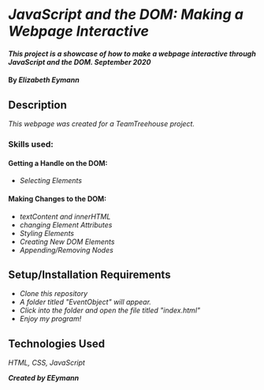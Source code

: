 # _JavaScript and the DOM: Making a Webpage Interactive_

#### _This project is a showcase of how to make a webpage interactive through JavaScript and the DOM. September 2020_

#### By _**Elizabeth Eymann**_

## Description

_This webpage was created for a TeamTreehouse project._
### Skills used:
#### Getting a Handle on the DOM:
* _Selecting Elements_
#### Making Changes to the DOM:
* _textContent and innerHTML_
* _changing Element Attributes_
* _Styling Elements_
* _Creating New DOM Elements_
* _Appending/Removing Nodes_

## Setup/Installation Requirements

* _Clone this repository_
* _A folder titled "EventObject" will appear._
* _Click into the folder and open the file titled "index.html"_
* _Enjoy my program!_

## Technologies Used

_HTML, CSS, JavaScript_

**_Created by EEymann_**
